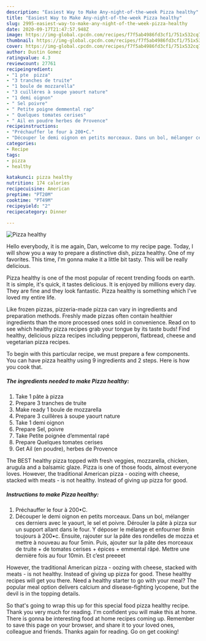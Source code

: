 ```yaml
---
description: "Easiest Way to Make Any-night-of-the-week Pizza healthy"
title: "Easiest Way to Make Any-night-of-the-week Pizza healthy"
slug: 2995-easiest-way-to-make-any-night-of-the-week-pizza-healthy
date: 2020-09-17T21:47:57.948Z
image: https://img-global.cpcdn.com/recipes/f7f5ab4986fd3cf1/751x532cq70/pizza-healthy-photo-principale-de-la-recette.jpg
thumbnail: https://img-global.cpcdn.com/recipes/f7f5ab4986fd3cf1/751x532cq70/pizza-healthy-photo-principale-de-la-recette.jpg
cover: https://img-global.cpcdn.com/recipes/f7f5ab4986fd3cf1/751x532cq70/pizza-healthy-photo-principale-de-la-recette.jpg
author: Dustin Gomez
ratingvalue: 4.3
reviewcount: 27761
recipeingredient:
- "1 pte  pizza"
- "3 tranches de truite"
- "1 boule de mozzarella"
- "3 cuillères à soupe yaourt nature"
- "1 demi oignon"
- " Sel poivre"
- " Petite poigne demmental rap"
- " Quelques tomates cerises"
- " Ail en poudre herbes de Provence"
recipeinstructions:
- "Préchauffer le four à 200•C."
- "Découper le demi oignon en petits morceaux. Dans un bol, mélanger ces derniers avec le yaourt, le sel et poivre. Dérouler la pâte à pizza sur un support allant dans le four. Y déposer le mélange et enfourner 8min toujours à 200•c. Ensuite, rajouter sur la pâte des rondelles de mozza et mettre à nouveau au four 5min. Puis, ajouter sur la pâte des morceaux de truite + de tomates cerises + épices + emmental râpé. Mettre une dernière fois au four 10min. Et c’est preeeet"
categories:
- Recipe
tags:
- pizza
- healthy

katakunci: pizza healthy 
nutrition: 174 calories
recipecuisine: American
preptime: "PT20M"
cooktime: "PT49M"
recipeyield: "2"
recipecategory: Dinner

---
```



![Pizza healthy](https://img-global.cpcdn.com/recipes/f7f5ab4986fd3cf1/751x532cq70/pizza-healthy-photo-principale-de-la-recette.jpg)

Hello everybody, it is me again, Dan, welcome to my recipe page. Today, I will show you a way to prepare a distinctive dish, pizza healthy. One of my favorites. This time, I'm gonna make it a little bit tasty. This will be really delicious.

Pizza healthy is one of the most popular of recent trending foods on earth. It is simple, it's quick, it tastes delicious. It is enjoyed by millions every day. They are fine and they look fantastic. Pizza healthy is something which I've loved my entire life.

Like frozen pizzas, pizzeria-made pizza can vary in ingredients and preparation methods. Freshly made pizzas often contain healthier ingredients than the more processed ones sold in convenience. Read on to see which healthy pizza recipes grab your tongue by its taste buds! Find healthy, delicious pizza recipes including pepperoni, flatbread, cheese and vegetarian pizza recipes.


To begin with this particular recipe, we must prepare a few components. You can have pizza healthy using 9 ingredients and 2 steps. Here is how you cook that.

<!--inarticleads1-->

##### The ingredients needed to make Pizza healthy:

1. Take 1 pâte à pizza
1. Prepare 3 tranches de truite
1. Make ready 1 boule de mozzarella
1. Prepare 3 cuillères à soupe yaourt nature
1. Take 1 demi oignon
1. Prepare  Sel, poivre
1. Take  Petite poignée d’emmental rapé
1. Prepare  Quelques tomates cerises
1. Get  Ail (en poudre), herbes de Provence


The BEST healthy pizza topped with fresh veggies, mozzarella, chicken, arugula and a balsamic glaze. Pizza is one of those foods, almost everyone loves. However, the traditional American pizza - oozing with cheese, stacked with meats - is not healthy. Instead of giving up pizza for good. 

<!--inarticleads2-->

##### Instructions to make Pizza healthy:

1. Préchauffer le four à 200•C.
1. Découper le demi oignon en petits morceaux. Dans un bol, mélanger ces derniers avec le yaourt, le sel et poivre. Dérouler la pâte à pizza sur un support allant dans le four. Y déposer le mélange et enfourner 8min toujours à 200•c. Ensuite, rajouter sur la pâte des rondelles de mozza et mettre à nouveau au four 5min. Puis, ajouter sur la pâte des morceaux de truite + de tomates cerises + épices + emmental râpé. Mettre une dernière fois au four 10min. Et c’est preeeet


However, the traditional American pizza - oozing with cheese, stacked with meats - is not healthy. Instead of giving up pizza for good. These healthy recipes will get you there. Need a healthy starter to go with your meal? The popular meal option delivers calcium and disease-fighting lycopene, but the devil is in the topping details. 

So that's going to wrap this up for this special food pizza healthy recipe. Thank you very much for reading. I'm confident you will make this at home. There is gonna be interesting food at home recipes coming up. Remember to save this page on your browser, and share it to your loved ones, colleague and friends. Thanks again for reading. Go on get cooking!
